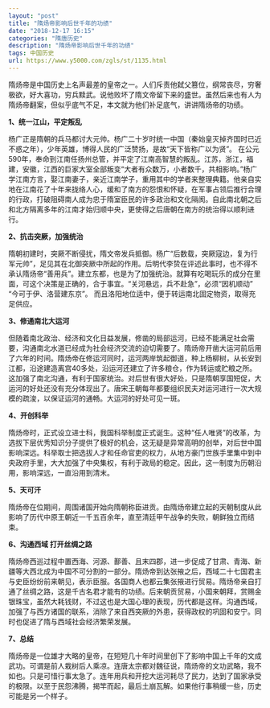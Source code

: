 ```yaml
---
layout: "post"
title: "隋炀帝影响后世千年的功绩"
date: "2018-12-17 16:15"
categories: "隋唐历史"
description: "隋炀帝影响后世千年的功绩"
tags: 中国历史
url: https://www.y5000.com/zgls/st/1135.html
---
```






隋炀帝是中国历史上名声最差的皇帝之一。人们斥责他弑父篡位，纲常丧尽，穷奢极欲，好大喜功，穷兵黩武。说他败坏了隋文帝留下来的盛世。虽然后来也有人为隋炀帝翻案，但似乎底气不足，本文就为他们补足底气，讲讲隋炀帝的功绩。

**1、统一江山，平定叛乱**

杨广正是隋朝的兵马都讨大元帅。杨广二十岁时统一中国（秦始皇灭掉齐国时已近不惑之年），少年英雄，博得人民的广泛赞扬，是故“天下皆称广以为贤”。
在公元590年，奉命到江南任扬州总管，并平定了江南高智慧的叛乱。江苏，浙江，福建，安徽，江西的巨家大室全部叛变“大者有众数万，小者数千，共相影响。”杨广学江南方言，娶江南妻子，亲近江南学子，重用其中的学者来整理典籍。他亲自实地在江南花了十年来拢络人心，缓和了南方的怨恨和怀疑，在军事占领后推行合理的行政，打破阻碍南人成为忠于隋室臣民的许多政治和文化隔阂。自此南北朝之后和北方隔离多年的江南才始归顺中央，更使得之后唐朝在南方的统治得以顺利进行。

**2、抗击突厥，加强统治**

隋朝初建时，突厥不断侵扰，隋文帝发兵抵御。杨广“后数载，突厥寇边，复为行军元帅”，足见其在北御突厥中所起的作用。后明代李贽在评述此事时，也不得不承认隋炀帝“善用兵”。建立东都，也是为了加强统治。就算有吃喝玩乐的成分在里面，可这个决策是正确的，合于事宜。“关河悬远，兵不赴急”，必须“因机顺动”
“今可于伊、洛营建东京”。 而且洛阳地位适中，便于转运南北固定物资，取得充足供应。

**3、修通南北大运河**

但随着南北政治、经济和文化日益发展，修凿的局部运河，已经不能满足社会需要，沟通南北水道已经成为社会经济交流的迫切需要了。隋炀帝开凿大运河前后用了六年的时间。隋炀帝在修运河同时，运河两岸筑起御道，种上杨柳树，从长安到江都，沿途建造离宫40多处，沿运河还建立了许多粮仓，作为转运或贮粮之所。这加强了南北沟通，有利于国家统治。对后世有很大好处，只是隋朝享国短促，大运河的好处还没有充分体现出了。唐宋王朝每年都要组织民夫对运河进行一次大规模的疏浚，以保证运河的通畅。大运河的好处可见一斑。

**4、开创科举**

隋炀帝时，正式设立进士科，我国科举制度正式诞生。这种“任人唯贤”的改革，为选拔下层优秀知识分子提供了极好的机会，这无疑是异常高明的创举，对后世中国影响深远。科举取士把选拔人才和任命官吏的权力，从地方豪门世族手里集中到中央政府手里，大大加强了中央集权，有利于政局的稳定。因此，这一制度为历朝沿用，影响深远，一直沿用到清末。

**5、天可汗**

隋炀帝在位期间，周围诸国开始向隋朝称臣进贡。由隋炀帝建立起的天朝制度从此影响了历代中原王朝近一千五百余年，直至清廷甲午战争的失败，朝鲜独立而结束。

**6、沟通西域 打开丝绸之路**

隋炀帝西巡过程中置西海、河源、鄯善、且末四郡，进一步促成了甘肃、青海、新疆等大西北成为中国不可分割的一部分。隋炀帝到达张掖之后，西域二十七国君主与史臣纷纷前来朝见，表示臣服。各国商人也都云集张掖进行贸易。隋炀帝亲自打通了丝绸之路，这是千古名君才能有的功绩。后来朝贡贸易，小国来朝拜，赏赐金银珠宝，虽然大耗钱财，不过这也是大国心理的表现，历代都是这样。沟通西域，加强了与西方诸国的联系，消除了来自西突厥的外患，获得政权的巩固和安宁。同时也促进了隋与西域社会经济繁荣发展。

**7、总结**

隋炀帝是一位雄才大略的皇帝，在短短几十年时间里创下了影响中国上千年的文成武功。可谓是前人栽树后人乘凉。连唐太宗都对魏征说，隋炀帝的文功武略，我不如也。只是可惜行事太急了。连年用兵和开挖大运河耗尽了民力，达到了国家承受的极限。以至于民怨沸腾，揭竿而起，最后土崩瓦解。如果他行事稍缓一些，历史可能是另一个样子。
